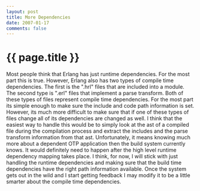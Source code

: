 ```yaml
---
layout: post
title: More Dependencies
date: 2007-01-17
comments: false
---
```


{{ page.title }}
================

Most people think that Erlang has just runtime dependencies. For
the most part this is true. However, Erlang also has two types of
compile time dependencies. The first is the ".hrl" files that are
included into a module. The second type is ".erl" files that implement
a parse transform. Both of these types of files represent compile time
dependencies. For the most part its simple enough to make sure the
include and code path information is set. However, its much more
difficult to make sure that if one of these types of files change all
of its dependencies are changed as well. I think that the easiest way
to handle this would be to simply look at the ast of a compiled file
during the compilation process and extract the includes and the parse
transform information from that ast. Unfortunately, it means knowing
much more about a dependent OTP application then the build system
currently knows. It would definitely need to happen after the high
level runtime dependency mapping takes place. I think, for now, I will
stick with just handling the runtime dependencies and making sure that
the build time dependencies have the right path information
available. Once the system gets out in the wild and I start getting
feedback I may modify it to be a little smarter about the compile time
dependencies.
